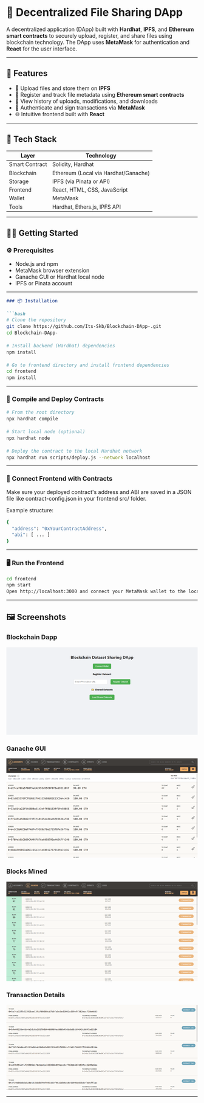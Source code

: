 # 🔐 Decentralized File Sharing DApp

A decentralized application (DApp) built with **Hardhat**, **IPFS**, and **Ethereum smart contracts** to securely upload, register, and share files using blockchain technology. The DApp uses **MetaMask** for authentication and **React** for the user interface.

---

## 🚀 Features

- 🔗 Upload files and store them on **IPFS**
- 📝 Register and track file metadata using **Ethereum smart contracts**
- 🧾 View history of uploads, modifications, and downloads
- 🦊 Authenticate and sign transactions via **MetaMask**
- 🌐 Intuitive frontend built with **React**

---

## 🧰 Tech Stack

| Layer        | Technology                      |
|--------------|----------------------------------|
| Smart Contract | Solidity, Hardhat              |
| Blockchain    | Ethereum (Local via Hardhat/Ganache) |
| Storage       | IPFS (via Pinata or API)        |
| Frontend      | React, HTML, CSS, JavaScript    |
| Wallet        | MetaMask                        |
| Tools         | Hardhat, Ethers.js, IPFS API    |

---

## 🧑‍💻 Getting Started

### ⚙️ Prerequisites

- Node.js and npm
- MetaMask browser extension
- Ganache GUI or Hardhat local node
- IPFS or Pinata account

---

```markdown
### 📦 Installation

```bash
# Clone the repository
git clone https://github.com/Its-Skb/Blockchain-DApp-.git
cd Blockchain-DApp-

# Install backend (Hardhat) dependencies
npm install

# Go to frontend directory and install frontend dependencies
cd frontend
npm install
```

---

### 🔨 Compile and Deploy Contracts

```bash
# From the root directory
npx hardhat compile

# Start local node (optional)
npx hardhat node

# Deploy the contract to the local Hardhat network
npx hardhat run scripts/deploy.js --network localhost
```

---

### 🧬 Connect Frontend with Contracts
Make sure your deployed contract's address and ABI are saved in a JSON file like contract-config.json in your frontend src/ folder.

Example structure:
```bash
{
  "address": "0xYourContractAddress",
  "abi": [ ... ]
}
```

---

### 🖥️ Run the Frontend

```bash
cd frontend
npm start
Open http://localhost:3000 and connect your MetaMask wallet to the local network.
```

---

## 🖼️ Screenshots

### Blockchain Dapp
![DApp Main Interface](screenshots/Blockchain%20DApp.png)

### Ganache GUI
![Ganache App GUI](screenshots/Ganache%20GUI.png)

### Blocks Mined
![Blocks Mined](screenshots/Blocks%20Mined.png)

### Transaction Details
![Transaction of the process](screenshots/Transaction%20Details.png)

---